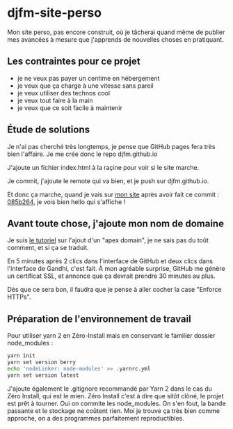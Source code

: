 # djfm-site-perso

Mon site perso, pas encore construit, où je tâcherai quand même de publier mes avancées
à mesure que j'apprends de nouvelles choses en pratiquant.

## Les contraintes pour ce projet

- je ne veux pas payer un centime en hébergement
- je veux que ça charge à une vitesse sans pareil
- je veux utiliser des technos cool
- je veux tout faire à la main
- je veux que ce soit facile à maintenir

## Étude de solutions

Je n'ai pas cherché très longtemps, je pense que GitHub pages fera très bien l'affaire.
Je me crée donc le repo djfm.github.io

J'ajoute un fichier index.html à la raçine pour voir si le site marche.

Je commit, j'ajoute le remote qui va bien, et je push sur djfm.github.io.

Et donc ça marche, quand je vais sur [mon site](https://djfm.github.io/) après avoir fait
ce commit : [085b264](https://github.com/djfm/djfm.github.io/commit/085b264),
je vois bien hello qui s'affiche !

## Avant toute chose, j'ajoute mon nom de domaine

Je suis [le tutoriel](https://docs.github.com/en/pages/configuring-a-custom-domain-for-your-github-pages-site/managing-a-custom-domain-for-your-github-pages-site#configuring-an-apex-domain) sur l'ajout d'un "apex domain",
je ne sais pas du toût comment, et si ça se traduit.

En 5 minutes après 2 clics dans l'interface de GitHub et deux clics dans l'interface de Gandhi, c'est fait.
À mon agréable surprise, GitHub me génère un certificat SSL, et annonce que ça devrait prendre 30 minutes au plus.

Dès que ce sera bon, il faudra que je pense à aller cocher la case "Enforce HTTPs".

## Préparation de l'environnement de travail

Pour utiliser yarn 2 en Zéro-Install mais en conservant le familier
dossier node_modules :

```bash
yarn init
yarn set version berry
echo 'nodeLinker: node-modules' >> .yarnrc.yml
yarn set version latest
```

J'ajoute également le .gitignore recommandé par Yarn 2 dans le cas du Zéro Install,
qui est le mien. Zéro Install c'est à dire que sitôt clôné, le projet est prêt à tourner.
Oui on commite les node_modules. On s'en fout, la bande passante et le stockage ne coûtent
rien. Moi je trouve ça très bien comme approche, on a des programmes parfaitement reproductibles.
